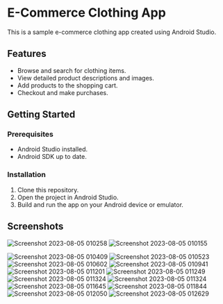 # E-Commerce Clothing App

This is a sample e-commerce clothing app created using Android Studio.

## Features

- Browse and search for clothing items.
- View detailed product descriptions and images.
- Add products to the shopping cart.
- Checkout and make purchases.

## Getting Started

### Prerequisites

- Android Studio installed.
- Android SDK up to date.

### Installation

1. Clone this repository.
2. Open the project in Android Studio.
3. Build and run the app on your Android device or emulator.

## Screenshots

![Screenshot 2023-08-05 010258](https://github.com/Soundarya-55/E-Commerce-App/assets/144033944/1686645c-77d1-4bbf-9adf-73e5ea2d2f39)
![Screenshot 2023-08-05 010155](https://github.com/Soundarya-55/E-Commerce-App/assets/144033944/ba0bc27c-c22a-4a27-af77-7a4a4fd62393)

![Screenshot 2023-08-05 010409](https://github.com/Soundarya-55/E-Commerce-App/assets/144033944/6c130fbd-fb64-4b79-b18e-1ccd5153e313)
![Screenshot 2023-08-05 010523](https://github.com/Soundarya-55/E-Commerce-App/assets/144033944/2993d341-04c0-47a7-a187-b4f5b584acac)
![Screenshot 2023-08-05 010602](https://github.com/Soundarya-55/E-Commerce-App/assets/144033944/0a6287e5-7a8d-4f58-9aff-1ec2f8837177)
![Screenshot 2023-08-05 010941](https://github.com/Soundarya-55/E-Commerce-App/assets/144033944/d8496bfc-e80a-4c98-aa36-d0d71e59c22a)
![Screenshot 2023-08-05 011201](https://github.com/Soundarya-55/E-Commerce-App/assets/144033944/e3959ce7-5e81-4100-b855-e4327bd8b0a5)
![Screenshot 2023-08-05 011249](https://github.com/Soundarya-55/E-Commerce-App/assets/144033944/e74e1bf0-2b09-451a-a522-43690a791ef5)
![Screenshot 2023-08-05 011324](https://github.com/Soundarya-55/E-Commerce-App/assets/144033944/e3167a72-f8af-4cdf-9d8d-19943b204354)
![Screenshot 2023-08-05 011324](https://github.com/Soundarya-55/E-Commerce-App/assets/144033944/f0dc4ab4-204a-4a58-90b3-82034731ca9e)
![Screenshot 2023-08-05 011645](https://github.com/Soundarya-55/E-Commerce-App/assets/144033944/1e567688-43f1-4a5a-9d9f-d0c8a605487a)
![Screenshot 2023-08-05 011844](https://github.com/Soundarya-55/E-Commerce-App/assets/144033944/7c4b42a4-e748-442c-9f65-e9f0367653e4)
![Screenshot 2023-08-05 012050](https://github.com/Soundarya-55/E-Commerce-App/assets/144033944/43d751c2-306b-46bb-8fd0-211636724f7e)
![Screenshot 2023-08-05 012629](https://github.com/Soundarya-55/E-Commerce-App/assets/144033944/9a9a5e23-1d5f-40ee-9769-d95005df08f2)
